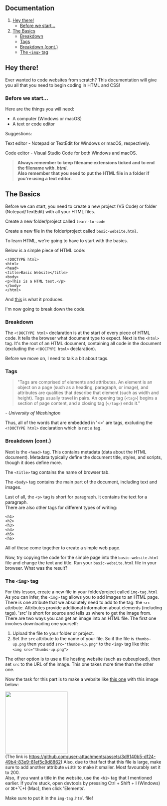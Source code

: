 <link href="style.css" rel="stylesheet">

## Documentation
1. [Hey there!](#hey-there)
   - [Before we start...](#before-we-start)
2. [The Basics](#the-basics)
   - [Breakdown](#breakdown)
   - [Tags](#tags)
   - [Breakdown (cont.)](#breakdown-cont)
   - [The `<img>` tag](#the-img-tag)

## Hey there!

Ever wanted to code websites from scratch? This documentation will give you all that you need to begin coding in HTML and CSS! 

### Before we start...

Here are the things you will need:

* A computer (Windows or macOS)
* A text or code editor

Suggestions:

Text editor - Notepad or TextEdit for Windows or macOS, respectively.

Code editor - Visual Studio Code for both Windows and macOS.

>**Always remember to keep filename extensions ticked and to end the filename with _.html_.** <br/> 
>**Also remember that you need to put the HTML file in a folder if you're using a text editor.**

## The Basics

Before we can start, you need to create a new project (VS Code) or folder (Notepad/TextEdit) with all your HTML files.

Create a new folder/project called `learn-to-code`

Create a new file in the folder/project called `basic-website.html`.

To learn HTML, we're going to have to start with the basics.

Below is a simple piece of HTML code:


```
<!DOCTYPE html>
<html>
<head>
<title>Basic Website</title>
<body>
<p>This is a HTML test.</p>
</body>
</html>
```
And [this](html/example-1.html) is what it produces.

I'm now going to break down the code.

### Breakdown

The `<!DOCTYPE html>` declaration is at the start of every piece of HTML code. It tells the browser what document type to expect.
Next is the `<html>` tag. It's the root of an HTML document, containing all code in the document (excluding the `<!DOCTYPE html>` declaration).


Before we move on, I need to talk a bit about tags.

### Tags

> "Tags are comprised of elements and attributes. An element is an object on a page (such as a heading, paragraph, or image), and attributes are qualities that describe that element (such as width and height). Tags usually travel in pairs. An opening tag (`<tag>`) begins a section of page content, and a closing tag (`</tag>`) ends it."

_- University of Washington_

Thus, all of the words that are embedded in '<>' are tags, excluding the `<!DOCTYPE html>` declaration which is not a tag.

### Breakdown (cont.)

Next is the `<head>` tag. This contains metadata (data about the HTML document). Metadata typically define the document title, styles, and scripts, though it does define more.

The `<title>` tag contains the name of browser tab.

The `<body>` tag contains the main part of the document, including text and images.

Last of all, the `<p>` tag is short for paragraph. It contains the text for a paragraph.<br/>
There are also other tags for different types of writing:
```
<h1>
<h2>
<h3>
<h4>
<h5>
<h6>
```

All of these come together to create a simple web page.

Now, try copying the code for the simple page into the `basic-website.html` file and change the text and title. Run your `basic-website.html` file in your browser. What was the result?

### The `<img>` tag
For this lesson, create a new file in your folder/project called `img-tag.html`
As you can infer, the `<img>` tag allows you to add images to an HTML page. There is one atribute that we absolutely need to add to the tag: the `src` attribute. Attributes provide additional information about elements (including tags). 'src' is short for source and tells us where to get the image from.<br/>
There are two ways you can get an image into an HTML file. The first one involves downloading one yourself:
1. Upload the file to your folder or project.
2. Set the `src` attribute to the name of your file. So if the file is `thumbs-up.png` then you add `src="thumbs-up.png"` to the `<img>` tag like this:<br/>
`<img src="thumbs-up.png">`

The other option is to use a file hosting website (such as cubeupload), then set `src` to the URL of the image. This one takes more time than the other one.

Now the task for this part is to make a website like [this one](/html/img-tag.html) with this image below:

<img src="https://github.com/user-attachments/assets/3d9140b5-df24-49b4-83e9-81ef5c9d8862" width=200><br/>
(The link is https://github.com/user-attachments/assets/3d9140b5-df24-49b4-83e9-81ef5c9d8862)
Also, due to that fact that this file is large, make sure to add another attribute `width` to make it smaller. Most favourably set it to 200.<br/>
Also, if you want a title in the website, use the `<h1>` tag that I mentioned earlier. If you're stuck, open devtools by pressing Ctrl + Shift + I (Windows) or ⌘+⌥+I (Mac), then click 'Elements'.

Make sure to put it in the `img-tag.html` file!
